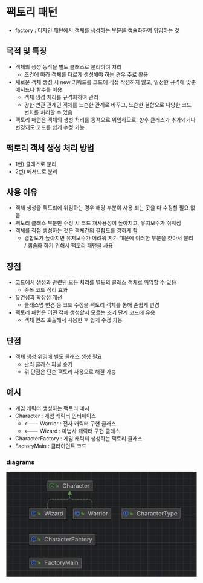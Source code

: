 # 팩토리 패턴
- factory : 디자인 패턴에서 객체를 생성하는 부분을 캡슐화하여 위임하는 것

## 목적 및 특징
- 객체의 생성 동작을 별도 클래스로 분리하여 처리
  - 조건에 따라 객체를 다르게 생성해야 하는 경우 주로 활용
- 새로운 객체 생성 시 new 키워드를 코드에 직접 작성하지 않고, 일정한 규격에 맞춘 메서드나 함수를 이용
  - 객체 생성 처리를 규격화하여 관리
  - 강한 연관 관계인 객체를 느슨한 관계로 바꾸고, 느슨한 결합으로 다양한 코드 변화를 처리할 수 있음
- 팩토리 패턴은 객체의 생성 처리를 동적으로 위임하므로, 향후 클래스가 추가되거나 변경돼도 코드를 쉽게 수정 가능

## 팩토리 객체 생성 처리 방법
- 1번) 클래스로 분리
- 2번) 메서드로 분리


## 사용 이유
- 객체 생성을 팩토리에 위임하는 경우 해당 부분이 사용 되는 곳을 다 수정할 필요 없음
- 팩토리 클래스 부분만 수정 시 코드 재사용성이 높아지고, 유지보수가 쉬워짐
- 객체를 직접 생성하는 것은 객체간의 결합도를 강하게 함
  - 결합도가 높아지면 유지보수가 어려워 지기 때문에 이러한 부분을 찾아서 분리 / 캡슐화 하기 위해서 팩토리 패턴을 사용

## 장점
- 코드에서 생성과 관련된 모든 처리를 별도의 클래스 객체로 위임할 수 있음
  - 중복 코드 정리 효과
- 유연성과 확장성 개선
  - 클래스명 변경 등 코드 수정을 팩토리 객체를 통해 손쉽게 변경
- 팩토리 패턴은 어떤 객체 생성할지 모르는 초기 단계 코드에 유용
  - 객체 먼조 호출해서 사용한 후 쉽게 수정 가능

## 단점
- 객체 생성 위임에 별도 클래스 생성 필요
  - 관리 클래스 파일 증가
  - 위 단점은 단순 팩토리 사용으로 해결 가능


## 예시
- 게임 캐릭터 생성하는 팩토리 예시
- Character : 게임 캐릭터 인터페이스
  - <--- Warrior : 전사 캐릭터 구현 클래스
  - <--- Wizard : 마법사 캐릭터 구현 클래스
- CharacterFactory : 게임 캐릭터 생성하는 팩토리 클래스
- FactoryMain : 클라이언트 코드

### diagrams
![img.png](img.png)

